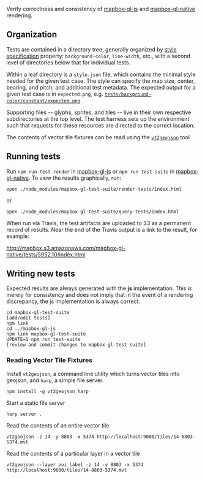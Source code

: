 Verify correctness and consistency of [mapbox-gl-js](https://github.com/mapbox/mapbox-gl-js) and
[mapbox-gl-native](https://github.com/mapbox/mapbox-gl-native) rendering.

## Organization

Tests are contained in a directory tree, generally organized by [style specification](https://github.com/mapbox/mapbox-gl-style-spec)
property: `background-color`, `line-width`, etc., with a second level of directories below that for individual tests.

Within a leaf directory is a `style.json` file, which contains the minimal style needed for the given test case. The style can specify the map size, center, bearing, and pitch, and additional test metadata. The expected output for a given test case is in `expected.png`, e.g. [`tests/background-color/constant/expected.png`](https://github.com/mapbox/mapbox-gl-test-suite/blob/master/tests/background-color/constant/expected.png).

Supporting files -- glyphs, sprites, and tiles -- live in their own respective subdirectories at the top level. The test
harness sets up the environment such that requests for these resources are directed to the correct location.

The contents of vector tile fixtures can be read using the [`vt2geojson`](https://github.com/mapbox/vt2geojson) tool

## Running tests

Run `npm run test-render` in [mapbox-gl-js](https://github.com/mapbox/mapbox-gl-js/blob/master/CONTRIBUTING.md) or `npm run test-suite` in [mapbox-gl-native](https://github.com/mapbox/mapbox-gl-native/blob/master/platform/node/DEVELOPING.md). To view the results graphically, run:

```
open ./node_modules/mapbox-gl-test-suite/render-tests/index.html
```
or
```
open ./node_modules/mapbox-gl-test-suite/query-tests/index.html
```

When run via Travis, the test artifacts are uploaded to S3 as a permanent record of results. Near the
end of the Travis output is a link to the result, for example:

http://mapbox.s3.amazonaws.com/mapbox-gl-native/tests/5952.10/index.html

## Writing new tests

Expected results are always generated with the **js** implementation. This is merely for consistency and does not
imply that in the event of a rendering discrepancy, the js implementation is always correct.

```
cd mapbox-gl-test-suite
[add/edit tests]
npm link
cd ../mapbox-gl-js
npm link mapbox-gl-test-suite
UPDATE=1 npm run test-suite
[review and commit changes to mapbox-gl-test-suite]
```

### Reading Vector Tile Fixtures

Install `vt2geojson`, a command line utility which turns vector tiles into geojson, and `harp`, a simple file server.

```
npm install -g vt2geojson harp
```

Start a static file server
```
harp server .
```

Read the contents of an entire vector tile

```
vt2geojson -z 14 -y 8803 -x 5374 http://localhost:9000/tiles/14-8803-5374.mvt
```

Read the contents of a particular layer in a vector tile

```
vt2geojson --layer poi_label -z 14 -y 8803 -x 5374 http://localhost:9000/tiles/14-8803-5374.mvt
```
